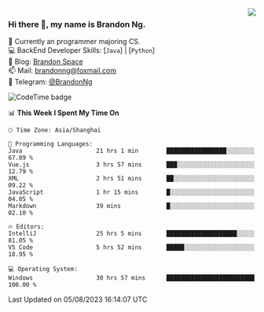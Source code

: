 <img  align="right" src="https://github-readme-stats-brandon0824.vercel.app/api/top-langs/?username=brandon0824&layout=compact">

### Hi there 👋, my name is Brandon Ng.

🌱 Currently an programmer majoring CS.  
💻 BackEnd Developer Skills: [`Java`] | [`Python`]  
📝 Blog: [Brandon Space](https://brandonng.tech)  
📫 Mail: brandonng@foxmail.com  
📰 Telegram: [@BrandonNg](https://t.me/BrandonNg24)  

![CodeTime badge](https://img.shields.io/endpoint?style=flat-square&url=https%3A%2F%2Fapi.codetime.dev%2Fshield%3Fid%3D128%26project%3D%26in%3D604800000)

<!--START_SECTION:waka-->
📊 **This Week I Spent My Time On** 

```text
🕑︎ Time Zone: Asia/Shanghai

💬 Programming Languages: 
Java                     21 hrs 1 min        █████████████████░░░░░░░░   67.89 % 
Vue.js                   3 hrs 57 mins       ███░░░░░░░░░░░░░░░░░░░░░░   12.79 % 
XML                      2 hrs 51 mins       ██░░░░░░░░░░░░░░░░░░░░░░░   09.22 % 
JavaScript               1 hr 15 mins        █░░░░░░░░░░░░░░░░░░░░░░░░   04.05 % 
Markdown                 39 mins             █░░░░░░░░░░░░░░░░░░░░░░░░   02.10 % 

🔥 Editors: 
IntelliJ                 25 hrs 5 mins       ████████████████████░░░░░   81.05 % 
VS Code                  5 hrs 52 mins       █████░░░░░░░░░░░░░░░░░░░░   18.95 % 

💻 Operating System: 
Windows                  30 hrs 57 mins      █████████████████████████   100.00 % 
```


 Last Updated on 05/08/2023 16:14:07 UTC
<!--END_SECTION:waka-->
